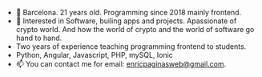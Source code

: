 - 👋 Barcelona. 21 years old. Programming since 2018 mainly frontend.
- 👀  Interested in Software, builing apps and projects. Apassionate of crypto world. And how the world of crypto and the world of software go hand to hand.
- Two years of experience teaching programming frontend to students.
- Python, Angular, Javascript, PHP, mySQL, Ionic
- 📫 You can contact me for email: enricpaginasweb@gmail.com. 

